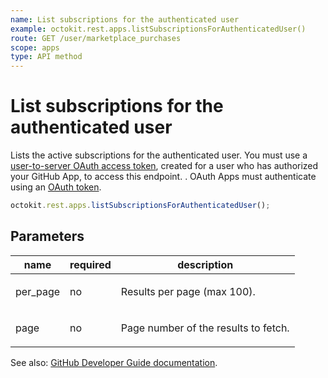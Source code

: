 ```yaml
---
name: List subscriptions for the authenticated user
example: octokit.rest.apps.listSubscriptionsForAuthenticatedUser()
route: GET /user/marketplace_purchases
scope: apps
type: API method
---
```


# List subscriptions for the authenticated user

Lists the active subscriptions for the authenticated user. You must use a [user-to-server OAuth access token](https://docs.github.com/apps/building-github-apps/identifying-and-authorizing-users-for-github-apps/#identifying-users-on-your-site), created for a user who has authorized your GitHub App, to access this endpoint. . OAuth Apps must authenticate using an [OAuth token](https://docs.github.com/apps/building-github-apps/authenticating-with-github-apps/).

```js
octokit.rest.apps.listSubscriptionsForAuthenticatedUser();
```

## Parameters

<table>
  <thead>
    <tr>
      <th>name</th>
      <th>required</th>
      <th>description</th>
    </tr>
  </thead>
  <tbody>
    <tr><td>per_page</td><td>no</td><td>

Results per page (max 100).

</td></tr>
<tr><td>page</td><td>no</td><td>

Page number of the results to fetch.

</td></tr>
  </tbody>
</table>

See also: [GitHub Developer Guide documentation](https://docs.github.com/rest/reference/apps#list-subscriptions-for-the-authenticated-user).
